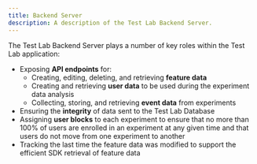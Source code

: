 ```yaml
---
title: Backend Server
description: A description of the Test Lab Backend Server.
---
```


The Test Lab Backend Server plays a number of key roles within the Test Lab application:

- Exposing **API endpoints** for:
  - Creating, editing, deleting, and retrieving **feature data**
  - Creating and retrieving **user data** to be used during the experiment data analysis
  - Collecting, storing, and retrieving **event data** from experiments
- Ensuring the **integrity** of data sent to the Test Lab Database
- Assigning **user blocks** to each experiment to ensure that no more than 100% of users are enrolled in an experiment at any given time and that users do not move from one experiment to another
- Tracking the last time the feature data was modified to support the efficient SDK retrieval of feature data
